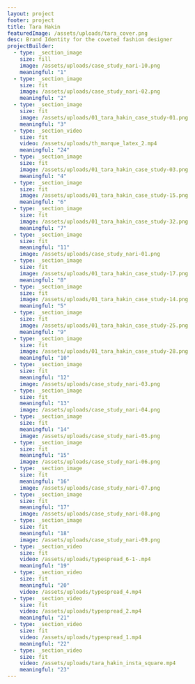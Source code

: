 ```yaml
---
layout: project
footer: project
title: Tara Hakin
featuredImage: /assets/uploads/tara_cover.png
desc: Brand Identity for the coveted fashion designer
projectBuilder:
  - type: _section_image
    size: fill
    image: /assets/uploads/case_study_nari-10.png
    meaningful: "1"
  - type: _section_image
    size: fit
    image: /assets/uploads/case_study_nari-02.png
    meaningful: "2"
  - type: _section_image
    size: fit
    image: /assets/uploads/01_tara_hakin_case_study-01.png
    meaningful: "3"
  - type: _section_video
    size: fit
    video: /assets/uploads/th_marque_latex_2.mp4
    meaningful: "24"
  - type: _section_image
    size: fit
    image: /assets/uploads/01_tara_hakin_case_study-03.png
    meaningful: "4"
  - type: _section_image
    size: fit
    image: /assets/uploads/01_tara_hakin_case_study-15.png
    meaningful: "6"
  - type: _section_image
    size: fit
    image: /assets/uploads/01_tara_hakin_case_study-32.png
    meaningful: "7"
  - type: _section_image
    size: fit
    meaningful: "11"
    image: /assets/uploads/case_study_nari-01.png
  - type: _section_image
    size: fit
    image: /assets/uploads/01_tara_hakin_case_study-17.png
    meaningful: "8"
  - type: _section_image
    size: fit
    image: /assets/uploads/01_tara_hakin_case_study-14.png
    meaningful: "5"
  - type: _section_image
    size: fit
    image: /assets/uploads/01_tara_hakin_case_study-25.png
    meaningful: "9"
  - type: _section_image
    size: fit
    image: /assets/uploads/01_tara_hakin_case_study-28.png
    meaningful: "10"
  - type: _section_image
    size: fit
    meaningful: "12"
    image: /assets/uploads/case_study_nari-03.png
  - type: _section_image
    size: fit
    meaningful: "13"
    image: /assets/uploads/case_study_nari-04.png
  - type: _section_image
    size: fit
    meaningful: "14"
    image: /assets/uploads/case_study_nari-05.png
  - type: _section_image
    size: fit
    meaningful: "15"
    image: /assets/uploads/case_study_nari-06.png
  - type: _section_image
    size: fit
    meaningful: "16"
    image: /assets/uploads/case_study_nari-07.png
  - type: _section_image
    size: fit
    meaningful: "17"
    image: /assets/uploads/case_study_nari-08.png
  - type: _section_image
    size: fit
    meaningful: "18"
    image: /assets/uploads/case_study_nari-09.png
  - type: _section_video
    size: fit
    video: /assets/uploads/typespread_6-1-.mp4
    meaningful: "19"
  - type: _section_video
    size: fit
    meaningful: "20"
    video: /assets/uploads/typespread_4.mp4
  - type: _section_video
    size: fit
    video: /assets/uploads/typespread_2.mp4
    meaningful: "21"
  - type: _section_video
    size: fit
    video: /assets/uploads/typespread_1.mp4
    meaningful: "22"
  - type: _section_video
    size: fit
    video: /assets/uploads/tara_hakin_insta_square.mp4
    meaningful: "23"
---
```

